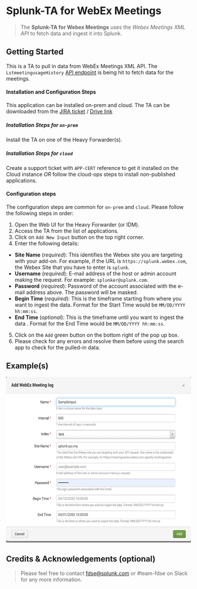 # Splunk-TA for WebEx Meetings

> The **Splunk-TA for Webex Meetings** uses the _Webex Meetings XML API_ to fetch data and ingest it into Splunk.

## Getting Started
This is a TA to pull in data from WebEx Meetings XML API. 
The `LstmeetingusageHistory` [API endpoint](https://developer.cisco.com/docs/webex-xml-api-reference-guide/#!lstmeetingusagehistory) is being hit to fetch data for the meetings. 

#### Installation and Configuration Steps
This application can be installed on-prem and cloud. The TA can be downloaded from the [JIRA ticket](https://jira.splunk.com/browse/FDSE-612) / [Drive link](https://drive.google.com)

##### Installation Steps for `on-prem`
Install the TA on one of the Heavy Forwarder(s).

##### Installation Steps for `cloud`
Create a support ticket with `APP-CERT` reference to get it installed on the Cloud instance *OR* follow the cloud-ops steps to install non-published applications.

#### Configuration steps
The configuration steps are common for `on-prem` and `cloud`. Please follow the following steps in order:
1. Open the Web UI for the Heavy Forwarder (or IDM).
2. Access the TA from the list of applications.
3. Click on `Add New Input` button on the top right corner.
4. Enter the following details:
  - **Site Name** (_required_): This identifies the Webex site you are targeting with your add-on. For example, if the URL is `https://splunk.webex.com`, the Webex Site that you have to enter is `splunk`.
  - **Username** (_required_): E-mail address of the host or admin account making the request. For example: `splunker@splunk.com`.
  - **Password** (_required_): Password of the account associated with the e-mail address above. The password will be masked.
  - **Begin Time** (_required_): This is the timeframe starting from where you want to ingest the data. Format for the Start Time would be `MM/DD/YYYY hh:mm:ss`.
  - **End Time** (_optional_): This is the timeframe until you want to ingest the data . Format for the End Time would be `MM/DD/YYYY hh:mm:ss`.
5. Click on the `Add` green button on the bottom right of the pop up box.
6. Please check for any errors and resolve them before using the search app to check for the pulled-in data.

## Example(s)
<img src="Configuration_Screenshot.png"  width="600" height="450">


## Credits & Acknowledgements (optional)
> Please feel free to contact fdse@splunk.com or #team-fdse on Slack for any more information.